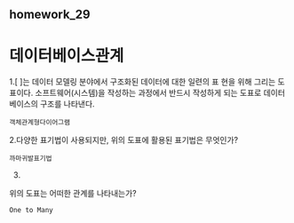 ## homework_29

# 데이터베이스관계

1.[ ]는 데이터 모델링 분야에서 구조화된 데이터에 대한 일련의 표
현을 위해 그리는 도표이다. 소프트웨어(시스템)을 작성하는 과정에서 반드시
작성하게 되는 도표로 데이터베이스의 구조를 나타낸다.

```
객체관계형다이어그램
```

2.다양한 표기법이 사용되지만, 위의 도표에 활용된 표기법은 무엇인가?

```
까마귀발표기법
```

3.

위의 도표는 어떠한 관계를 나타내는가?

```
One to Many
```

